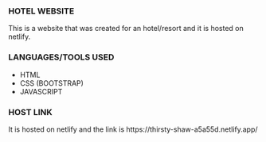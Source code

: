 <div>
    <h3>HOTEL WEBSITE</h3>
    <p>This is a website that was created for an hotel/resort and it is hosted on netlify.</p>
</div>

<div>
    <h3>LANGUAGES/TOOLS USED</h3>
    <ul>
        <li>HTML</li>
        <li>CSS (BOOTSTRAP)</li>
        <li>JAVASCRIPT</li>
    </ul>
</div>

<div>
    <h3>HOST LINK</h3>
    <p> It is hosted on netlify and the link is https://thirsty-shaw-a5a55d.netlify.app/</p>
</div>